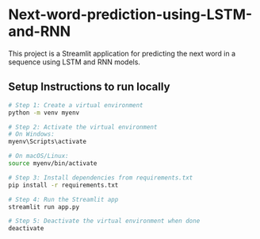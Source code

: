 # Next-word-prediction-using-LSTM-and-RNN

This project is a Streamlit application for predicting the next word in a sequence using LSTM and RNN models.

## Setup Instructions to run locally

```bash
# Step 1: Create a virtual environment
python -m venv myenv

# Step 2: Activate the virtual environment
# On Windows:
myenv\Scripts\activate

# On macOS/Linux:
source myenv/bin/activate

# Step 3: Install dependencies from requirements.txt
pip install -r requirements.txt

# Step 4: Run the Streamlit app
streamlit run app.py

# Step 5: Deactivate the virtual environment when done
deactivate
